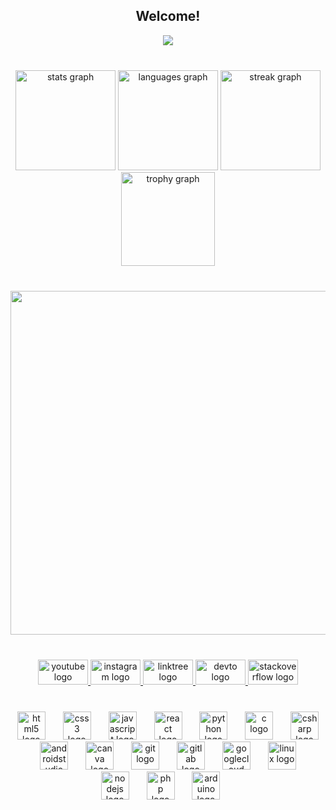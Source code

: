 <div align="center">
 <h2>Welcome!</h2> 
<img src="https://visitor-badge.laobi.icu/badge?page_id=randyisback.randyisback&"  />
</div>

###
<br clear="both">

<div align="center">
  <img src="https://github-readme-stats.vercel.app/api?username=randyisback&hide_title=false&hide_rank=false&show_icons=true&include_all_commits=true&count_private=true&disable_animations=false&theme=react&locale=en&hide_border=false&order=1&custom_title=Stats" height="160" alt="stats graph"  />
  <img src="https://github-readme-stats.vercel.app/api/top-langs?username=randyisback&locale=en&hide_title=false&layout=compact&card_width=320&langs_count=6&theme=react&hide_border=false&order=2&custom_title=Languages" height="160" alt="languages graph"  />
  <img src="https://streak-stats.demolab.com?user=randyisback&locale=en&mode=daily&theme=react&hide_border=false&border_radius=5&date_format=j/n%5B/Y%5D&order=3" height="160" alt="streak graph"  />
  <img src="https://github-profile-trophy.vercel.app?username=randyisback&theme=radical&column=-1&row=1&margin-w=0&margin-h=15&no-bg=false&no-frame=true&order=4" height="150" alt="trophy graph"  />
</div>

###

<br clear="both">

<div align="center">
  <img width="550" src="https://media4.giphy.com/media/v1.Y2lkPTc5MGI3NjExOGFpZXFrMWhuODExOWZlZ21wbTViZTB3MnV5ZXo3cnZrbDN0MGl0cSZlcD12MV9pbnRlcm5hbF9naWZfYnlfaWQmY3Q9Zw/xTcnTehwgRcbgymhTW/giphy.gif"  />
</div>

###

<br clear="both">

<div align="center">
  <a href="https://youtube.com/c/RANDYoutube" target="_blank">
    <img src="https://raw.githubusercontent.com/maurodesouza/profile-readme-generator/master/src/assets/icons/social/youtube/default.svg" width="80" height="40" alt="youtube logo"  />
  </a>
  <a href="https://www.instagram.com/kodlama.dili/" target="_blank">
    <img src="https://raw.githubusercontent.com/maurodesouza/profile-readme-generator/master/src/assets/icons/social/instagram/default.svg" width="80" height="40" alt="instagram logo"  />
  </a>
  <a href="https://linktr.ee/kodlamadili" target="_blank">
    <img src="https://raw.githubusercontent.com/maurodesouza/profile-readme-generator/master/src/assets/icons/social/linktree/default.svg" width="80" height="40" alt="linktree logo"  />
  </a>
  <a href="https://dev.to/azadcoderr" target="_blank">
    <img src="https://raw.githubusercontent.com/maurodesouza/profile-readme-generator/master/src/assets/icons/social/devto/default.svg" width="80" height="40" alt="devto logo"  />
  </a>
  <a href="https://stackoverflow.com/users/19464391/azadcoder" target="_blank">
    <img src="https://raw.githubusercontent.com/maurodesouza/profile-readme-generator/master/src/assets/icons/social/stackoverflow/default.svg" width="80" height="40" alt="stackoverflow logo"  />
  </a>
</div>

###

<br clear="both">

<div align="center">
  <img src="https://cdn.jsdelivr.net/gh/devicons/devicon/icons/html5/html5-original.svg" height="45" alt="html5 logo"  />
  <img width="20" />
  <img src="https://cdn.jsdelivr.net/gh/devicons/devicon/icons/css3/css3-original.svg" height="45" alt="css3 logo"  />
  <img width="20" />
  <img src="https://cdn.jsdelivr.net/gh/devicons/devicon/icons/javascript/javascript-original.svg" height="45" alt="javascript logo"  />
  <img width="20" />
  <img src="https://cdn.jsdelivr.net/gh/devicons/devicon/icons/react/react-original.svg" height="45" alt="react logo"  />
  <img width="20" />
  <img src="https://cdn.jsdelivr.net/gh/devicons/devicon/icons/python/python-original.svg" height="45" alt="python logo"  />
  <img width="20" />
  <img src="https://cdn.jsdelivr.net/gh/devicons/devicon/icons/c/c-original.svg" height="45" alt="c logo"  />
  <img width="20" />
  <img src="https://cdn.jsdelivr.net/gh/devicons/devicon/icons/csharp/csharp-original.svg" height="45" alt="csharp logo"  />
  <img width="20" />
  <img src="https://cdn.jsdelivr.net/gh/devicons/devicon/icons/androidstudio/androidstudio-original.svg" height="45" alt="androidstudio logo"  />
  <img width="20" />
  <img src="https://cdn.jsdelivr.net/gh/devicons/devicon/icons/canva/canva-original.svg" height="45" alt="canva logo"  />
  <img width="20" />
  <img src="https://cdn.jsdelivr.net/gh/devicons/devicon/icons/git/git-original.svg" height="45" alt="git logo"  />
  <img width="20" />
  <img src="https://cdn.jsdelivr.net/gh/devicons/devicon/icons/gitlab/gitlab-original.svg" height="45" alt="gitlab logo"  />
  <img width="20" />
  <img src="https://cdn.jsdelivr.net/gh/devicons/devicon/icons/googlecloud/googlecloud-original.svg" height="45" alt="googlecloud logo"  />
  <img width="20" />
  <img src="https://cdn.jsdelivr.net/gh/devicons/devicon/icons/linux/linux-original.svg" height="45" alt="linux logo"  />
  <img width="20" />
  <img src="https://cdn.jsdelivr.net/gh/devicons/devicon/icons/nodejs/nodejs-original.svg" height="45" alt="nodejs logo"  />
  <img width="20" />
  <img src="https://cdn.jsdelivr.net/gh/devicons/devicon/icons/php/php-original.svg" height="45" alt="php logo"  />
  <img width="20" />
  <img src="https://cdn.jsdelivr.net/gh/devicons/devicon/icons/arduino/arduino-original.svg" height="45" alt="arduino logo"  />
  <img width="20" />
</div>

###
